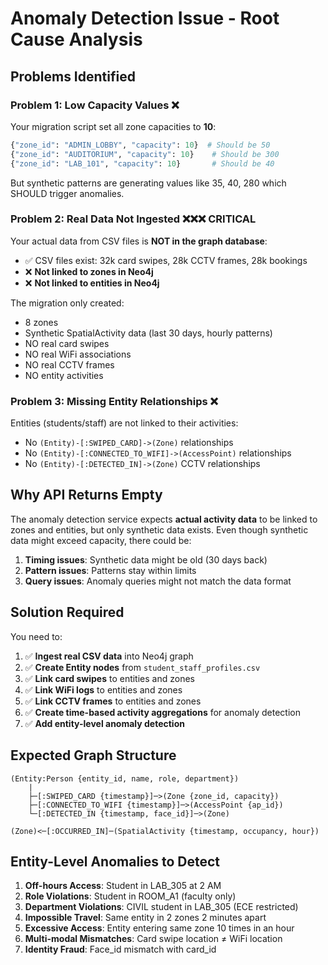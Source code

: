 # Anomaly Detection Issue - Root Cause Analysis

## Problems Identified

### Problem 1: Low Capacity Values ❌
Your migration script set all zone capacities to **10**:
```python
{"zone_id": "ADMIN_LOBBY", "capacity": 10}  # Should be 50
{"zone_id": "AUDITORIUM", "capacity": 10}    # Should be 300
{"zone_id": "LAB_101", "capacity": 10}       # Should be 40
```

But synthetic patterns are generating values like 35, 40, 280 which SHOULD trigger anomalies.

### Problem 2: Real Data Not Ingested ❌❌❌ **CRITICAL**
Your actual data from CSV files is **NOT in the graph database**:
- ✅ CSV files exist: 32k card swipes, 28k CCTV frames, 28k bookings
- ❌ **Not linked to zones in Neo4j**
- ❌ **Not linked to entities in Neo4j**

The migration only created:
- 8 zones
- Synthetic SpatialActivity data (last 30 days, hourly patterns)
- NO real card swipes
- NO real WiFi associations
- NO real CCTV frames
- NO entity activities

### Problem 3: Missing Entity Relationships ❌
Entities (students/staff) are not linked to their activities:
- No `(Entity)-[:SWIPED_CARD]->(Zone)` relationships
- No `(Entity)-[:CONNECTED_TO_WIFI]->(AccessPoint)` relationships
- No `(Entity)-[:DETECTED_IN]->(Zone)` CCTV relationships

## Why API Returns Empty

The anomaly detection service expects **actual activity data** to be linked to zones and entities, but only synthetic data exists. Even though synthetic data might exceed capacity, there could be:

1. **Timing issues**: Synthetic data might be old (30 days back)
2. **Pattern issues**: Patterns stay within limits
3. **Query issues**: Anomaly queries might not match the data format

## Solution Required

You need to:

1. ✅ **Ingest real CSV data** into Neo4j graph
2. ✅ **Create Entity nodes** from `student_staff_profiles.csv`
3. ✅ **Link card swipes** to entities and zones
4. ✅ **Link WiFi logs** to entities and zones
5. ✅ **Link CCTV frames** to entities and zones
6. ✅ **Create time-based activity aggregations** for anomaly detection
7. ✅ **Add entity-level anomaly detection**

## Expected Graph Structure

```
(Entity:Person {entity_id, name, role, department})
    |
    ├─[:SWIPED_CARD {timestamp}]─>(Zone {zone_id, capacity})
    ├─[:CONNECTED_TO_WIFI {timestamp}]─>(AccessPoint {ap_id})
    └─[:DETECTED_IN {timestamp, face_id}]─>(Zone)

(Zone)<─[:OCCURRED_IN]─(SpatialActivity {timestamp, occupancy, hour})
```

## Entity-Level Anomalies to Detect

1. **Off-hours Access**: Student in LAB_305 at 2 AM
2. **Role Violations**: Student in ROOM_A1 (faculty only)
3. **Department Violations**: CIVIL student in LAB_305 (ECE restricted)
4. **Impossible Travel**: Same entity in 2 zones 2 minutes apart
5. **Excessive Access**: Entity entering same zone 10 times in an hour
6. **Multi-modal Mismatches**: Card swipe location ≠ WiFi location
7. **Identity Fraud**: Face_id mismatch with card_id
